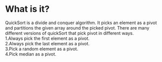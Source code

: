 # What is it?
QuickSort is a divide and conquer algorithm. It picks an element as a pivot and partitions the given array around the picked pivot. There are many different versions of quickSort that pick pivot in different ways.   
1.Always pick the first element as a pivot.    
2.Always pick the last element as a pivot.  
3.Pick a random element as a pivot.  
4.Pick median as a pivot.  
